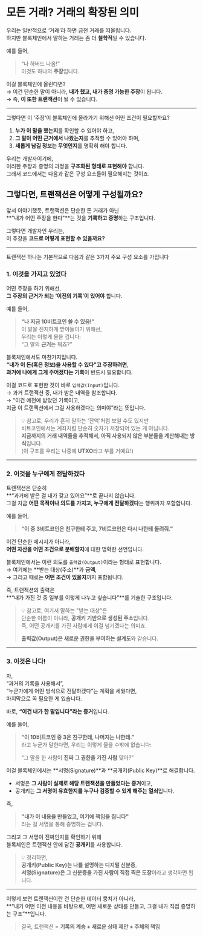 # 모든 거래? 거래의 확장된 의미

우리는 일반적으로 ‘거래’라 하면 금전 거래를 떠올립니다.  
하지만 블록체인에서 말하는 거래는 좀 더 **철학적**일 수 있습니다.

예를 들어,

> “나 하버드 나옴!”  
> 이것도 하나의 **주장**입니다.

이걸 블록체인에 올린다면?  
→ 이건 단순한 말이 아니라, **내가 했고, 내가 증명 가능한 주장**이 됩니다.  
→ 즉, **이 또한 트랜잭션**이 될 수 있습니다.

---

그렇다면 이 ‘주장’이 블록체인에 올라가기 위해선 어떤 조건이 필요할까요?

1. **누가 이 말을 했는지**를 확인할 수 있어야 하고,
2. **그 말이 어떤 근거에서 나왔는지**를 추적할 수 있어야 하며,
3. **새롭게 남길 정보는 무엇인지**를 명확히 해야 합니다.

우리는 개발자이기에,  
이러한 주장과 증명의 과정을 **구조화된 형태로 표현해야** 합니다.  
그래서 코드에서는 다음과 같은 구성 요소들이 필요해지는 것이죠.

## 그렇다면, 트랜잭션은 어떻게 구성될까요?

앞서 이야기했듯, 트랜잭션은 단순한 돈 거래가 아닌  
**"내가 어떤 주장을 한다"**는 것을 **기록하고 증명**하는 구조입니다.

그렇다면 개발자인 우리는,  
이 주장을 **코드로 어떻게 표현할 수 있을까요?**

---

트랜잭션 하나는 기본적으로 다음과 같은 3가지 주요 구성 요소를 가집니다

### 1. **이것을 가지고 있었다**

어떤 주장을 하기 위해선,  
**그 주장의 근거가 되는 ‘이전의 기록’이 있어야** 합니다.

예를 들어,

> **“나 지금 10비트코인 쓸 수 있음!”**  
> 이 말을 진지하게 받아들이기 위해선,  
> 우리는 이렇게 물을 겁니다:  
> “그 말의 **근거**는 뭐죠?”

블록체인에서도 마찬가지입니다.  
**“내가 이 돈(혹은 정보)을 사용할 수 있다”고 주장하려면**,  
**과거에 나에게 그게 주어졌다는 기록**이 반드시 필요합니다.

이걸 코드로 표현한 것이 바로 `입력값(Input)`입니다.  
→ 과거 트랜잭션 중, 내가 받은 내역을 참조합니다.  
→ “이건 예전에 받았던 기록이고,  
지금 이 트랜잭션에서 그걸 사용하겠다는 의미야”라는 뜻입니다.

> 💡 참고로, 우리가 흔히 말하는 '잔액'처럼 보일 수도 있지만  
> 비트코인에서는 계좌처럼 단순히 숫자가 저장되어 있는 게 아닙니다.  
> **지금까지의 거래 내역들을 추적해서, 아직 사용되지 않은 부분들을 계산해내는 방식**입니다.  
> (이 구조를 우리는 나중에 **UTXO**라고 부를 거예요!)

---

### 2. **이것을 누구에게 전달하겠다**

트랜잭션은 단순히  
**“과거에 받은 걸 내가 갖고 있어요”**로 끝나지 않습니다.  
그걸 지금 **어떤 목적이나 의도를 가지고, 누구에게 전달하겠다**는 행위까지 포함합니다.

예를 들어,

> **“이 중 3비트코인은 친구한테 주고, 7비트코인은 다시 나한테 돌려줘.”**

이건 단순한 메시지가 아니라,  
**어떤 자산을 어떤 조건으로 분배할지**에 대한 명확한 선언입니다.

블록체인에서는 이런 의도를 `출력값(Output)`이라는 형태로 표현합니다.  
→ 여기에는 **받는 대상(주소)**과 **금액**,  
→ 그리고 때로는 **어떤 조건이 있을지**까지 포함됩니다.

즉, 트랜잭션의 출력은  
**“내가 가진 것 중 일부를 이렇게 나누고 싶습니다”**를 기술한 구조입니다.

> 💡 참고로, 여기서 말하는 "받는 대상"은  
> 단순한 이름이 아니라, **공개키 기반으로 생성된 주소**입니다.  
> 즉, 어떤 공개키를 가진 사람에게 이걸 넘기겠다는 의미죠.
>
> **출력값(Output)은 새로운 권한을 부여하는 설계도**와 같습니다.

---

### 3. **이것은 나다!**

자,  
“과거의 기록을 사용해서”,  
“누군가에게 어떤 방식으로 전달하겠다”는 계획을 세웠다면,  
마지막으로 꼭 필요한 게 있습니다.

바로, **“이건 내가 한 말입니다”라는 증거**입니다.

예를 들어,

> **“이 10비트코인 중 3은 친구한테, 나머지는 나한테.”**  
> 라고 누군가 말한다면, 우리는 이렇게 물을 수밖에 없습니다:
>
> “그 말을 한 사람이 **진짜 그 권한을 가진 사람** 맞아?”

이걸 블록체인에서는 **서명(Signature)**과 **공개키(Public Key)**로 해결합니다.

- 서명은 **그 사람이 실제로 해당 트랜잭션을 만들었다는 증거**이고,
- 공개키는 **그 서명이 유효한지를 누구나 검증할 수 있게 해주는 열쇠**입니다.

즉,

> **"내가 이 내용을 만들었고, 여기에 책임을 집니다"**  
> 라는 걸 서명을 통해 증명하는 겁니다.

그리고 그 서명이 진짜인지를 확인하기 위해  
블록체인은 트랜잭션 안에 담긴 **공개키**를 사용합니다.

> 💡 정리하면,  
> **공개키(Public Key)는 나를 설명하는 디지털 신분증**,  
> **서명(Signature)은 그 신분증을 가진 사람이 직접 찍은 도장**이라고 생각하면 됩니다.

---

이렇게 보면 트랜잭션이란 건 단순한 데이터 뭉치가 아니라,  
**“내가 어떤 이전 내용을 바탕으로, 어떤 새로운 상태를 만들고, 그걸 내가 직접 증명하는 구조”**입니다.

> 결국, 트랜잭션 = **기록의 계승 + 새로운 상태 제안 + 주체의 책임**
